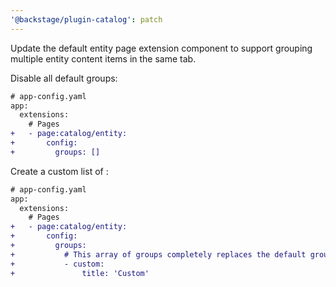```yaml
---
'@backstage/plugin-catalog': patch
---
```


Update the default entity page extension component to support grouping multiple entity content items in the same tab.

Disable all default groups:

```diff
# app-config.yaml
app:
  extensions:
    # Pages
+   - page:catalog/entity:
+       config:
+         groups: []
```

Create a custom list of :

```diff
# app-config.yaml
app:
  extensions:
    # Pages
+   - page:catalog/entity:
+       config:
+         groups:
+           # This array of groups completely replaces the default groups
+           - custom:
+               title: 'Custom'
```
